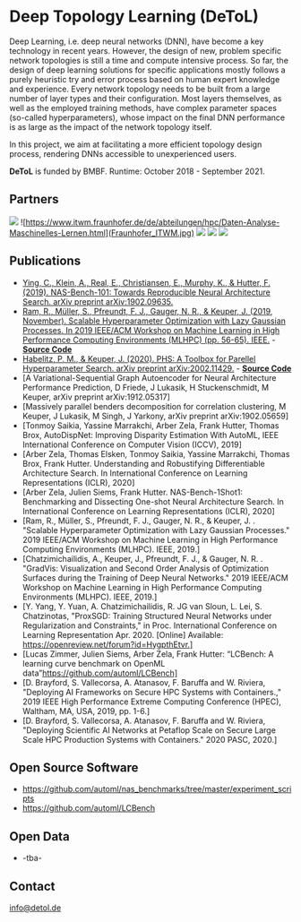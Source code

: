 # Deep Topology Learning (DeToL)

Deep Learning, i.e. deep neural networks (DNN), have 
become a key technology in recent years. However, the design of new, 
problem specific network topologies is still a time and compute 
intensive process. So far, the design of deep learning solutions for 
specific applications mostly follows a purely heuristic try and error 
process based on human expert knowledge and experience. Every network 
topology needs to be built from a large number of layer types and their 
configuration. Most layers themselves, as well as the employed training 
methods, have complex parameter spaces (so-called hyperparameters), 
whose impact on the final DNN performance is as large as the impact of 
the network topology itself.

In this project, we aim at facilitating a more efficient topology design 
process, rendering DNNs accessible to unexperienced users. 

**DeToL** is funded by BMBF. Runtime: October 2018 - September 2021.

## Partners

![](2000px-Uni-mannheim.svg.png )
![https://www.itwm.fraunhofer.de/de/abteilungen/hpc/Daten-Analyse-Maschinelles-Lernen.html](Fraunhofer_ITWM.jpg) 
![](lrz_wortbild_d_blau-230.png) 
![](psiori-logo-white-pix.png)
![](2000px-Albert-Ludwigs-Universität_Freiburg_2009_logo.svg.png) 

## Publications
* [Ying, C., Klein, A., Real, E., Christiansen, E., Murphy, K., & Hutter, F. (2019). NAS-Bench-101: Towards Reproducible Neural Architecture Search. arXiv preprint arXiv:1902.09635.](https://arxiv.org/abs/1902.09635)
* [Ram, R., Müller, S., Pfreundt, F. J., Gauger, N. R., & Keuper, J. (2019, November). Scalable Hyperparameter Optimization with Lazy Gaussian Processes. In 2019 IEEE/ACM Workshop on Machine Learning in High Performance Computing Environments (MLHPC) (pp. 56-65). IEEE.](https://arxiv.org/pdf/2001.05726) - **[Source Code](https://github.com/cc-hpc-itwm/HPO_LazyGPR)**
* [Habelitz, P. M., & Keuper, J. (2020). PHS: A Toolbox for Parellel Hyperparameter Search. arXiv preprint arXiv:2002.11429.](https://arxiv.org/pdf/2002.11429) - **[Source Code](https://github.com/cc-hpc-itwm/PHS)**
* [A Variational-Sequential Graph Autoencoder for Neural Architecture Performance Prediction, D Friede, J Lukasik, H Stuckenschmidt, M Keuper, arXiv preprint arXiv:1912.05317]
* [Massively parallel benders decomposition for correlation clustering, M Keuper, J Lukasik, M Singh, J Yarkony, arXiv preprint arXiv:1902.05659]
* [Tonmoy Saikia, Yassine Marrakchi, Arber Zela, Frank Hutter, Thomas Brox, AutoDispNet: Improving Disparity Estimation With AutoML, IEEE International Conference on Computer Vision (ICCV), 2019]
* [Arber Zela, Thomas Elsken, Tonmoy Saikia, Yassine Marrakchi, Thomas Brox, Frank Hutter. Understanding and Robustifying Differentiable Architecture Search. In International Conference on Learning Representations (ICLR), 2020]
* [Arber Zela, Julien Siems, Frank Hutter. NAS-Bench-1Shot1: Benchmarking and Dissecting One-shot Neural Architecture Search. In International Conference on Learning Representations (ICLR), 2020]
* [Ram, R., Müller, S., Pfreundt, F. J., Gauger, N. R., & Keuper, J. . "Scalable Hyperparameter Optimization with Lazy Gaussian Processes." 2019 IEEE/ACM Workshop on Machine Learning in High Performance Computing Environments (MLHPC). IEEE, 2019.]
* [Chatzimichailidis, A., Keuper, J., Pfreundt, F. J., & Gauger, N. R. . "GradVis: Visualization and Second Order Analysis of Optimization Surfaces during the Training of Deep Neural Networks." 2019 IEEE/ACM Workshop on Machine Learning in High Performance Computing Environments (MLHPC). IEEE, 2019.]
* [Y. Yang, Y. Yuan, A. Chatzimichailidis, R. JG van Sloun, L. Lei, S. Chatzinotas, "ProxSGD: Training Structured Neural Networks under Regularization and Constraints," in Proc. International Conference on Learning Representation  Apr. 2020. [Online] Available: https://openreview.net/forum?id=HygpthEtvr.]
* [Lucas Zimmer, Julien Siems, Arber Zela, Frank Hutter: “LCBench: A learning curve benchmark on OpenML data”https://github.com/automl/LCBench]
* [D. Brayford, S. Vallecorsa, A. Atanasov, F. Baruffa and W. Riviera, "Deploying AI Frameworks on Secure HPC Systems with Containers.," 2019 IEEE High Performance Extreme Computing Conference (HPEC), Waltham, MA, USA, 2019, pp. 1-6.]
* [D. Brayford, S. Vallecorsa, A. Atanasov, F. Baruffa and W. Riviera, "Deploying Scientific AI Networks at Petaflop Scale on Secure Large Scale HPC Production Systems with Containers." 2020 PASC, 2020.]



## Open Source Software
* https://github.com/automl/nas_benchmarks/tree/master/experiment_scripts
* https://github.com/automl/LCBench

## Open Data
+ -tba-

## Contact
info@detol.de
